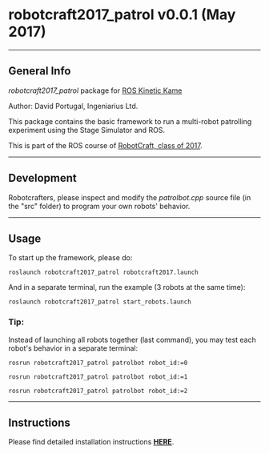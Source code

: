 # robotcraft2017_patrol v0.0.1 (May 2017)

----
## General Info

*robotcraft2017_patrol* package for [ROS Kinetic Kame](http://wiki.ros.org/kinetic)

Author: David Portugal, Ingeniarius Ltd.

This package contains the basic framework to run a multi-robot patrolling experiment using the Stage Simulator and ROS.

This is part of the ROS course of [RobotCraft, class of 2017](http://robotcraft.ingeniarius.pt/site/).

----
## Development
Robotcrafters, please inspect and modify the _patrolbot.cpp_ source file (in the "src" folder) to program your own robots' behavior.

----
## Usage

To start up the framework, please do:

```
roslaunch robotcraft2017_patrol robotcraft2017.launch
```

And in a separate terminal, run the example (3 robots at the same time):

```
roslaunch robotcraft2017_patrol start_robots.launch
```

### Tip:
Instead of launching all robots together (last command), you may test each robot's behavior in a separate terminal:

```
rosrun robotcraft2017_patrol patrolbot robot_id:=0
```

```
rosrun robotcraft2017_patrol patrolbot robot_id:=1
```

```
rosrun robotcraft2017_patrol patrolbot robot_id:=2
```

----
## Instructions
Please find detailed installation instructions [**HERE**](http://ingeniarius.pt/davidbsp/robotcraft2017/instructions.pdf).
